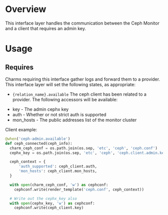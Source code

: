 # Overview

This interface layer handles the communication between the Ceph Monitor 
and a client that requires an admin key.

# Usage

## Requires

Charms requiring this interface gather logs and forward them to a provider.
This interface layer will set the following states, as appropriate:

  * `{relation_name}.available` The ceph client has been related to a provider.
  The following accessors will be available:
   - key - The admin cephx key
   - auth - Whether or not strict auth is supported
   - mon_hosts - The public addresses list of the monitor cluster


Client example:

```python
@when('ceph-admin.available')
def ceph_connected(ceph_info):
  charm_ceph_conf = os.path.join(os.sep, 'etc', 'ceph', 'ceph.conf')
  cephx_key = os.path.join(os.sep, 'etc', 'ceph', 'ceph.client.admin.keyring')

  ceph_context = {
      'auth_supported': ceph_client.auth,
      'mon_hosts': ceph_client.mon_hosts,
  }

  with open(charm_ceph_conf, 'w') as cephconf:
    cephconf.write(render_template('ceph.conf', ceph_context))

  # Write out the cephx_key also
  with open(cephx_key, 'w') as cephconf:
    cephconf.write(ceph_client.key)
```
